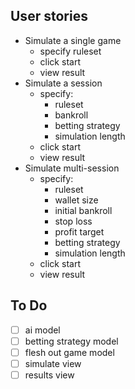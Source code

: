 User stories
------------
* Simulate a single game
  + specify ruleset
  + click start
  + view result
* Simulate a session
  + specify:
    - ruleset
    - bankroll
    - betting strategy
    - simulation length
  + click start
  + view result
* Simulate multi-session
  + specify:
    - ruleset
    - wallet size
    - initial bankroll
    - stop loss
    - profit target
    - betting strategy
    - simulation length
  + click start
  + view result

To Do
-----
- [ ] ai model
- [ ] betting strategy model
- [ ] flesh out game model
- [ ] simulate view
- [ ] results view